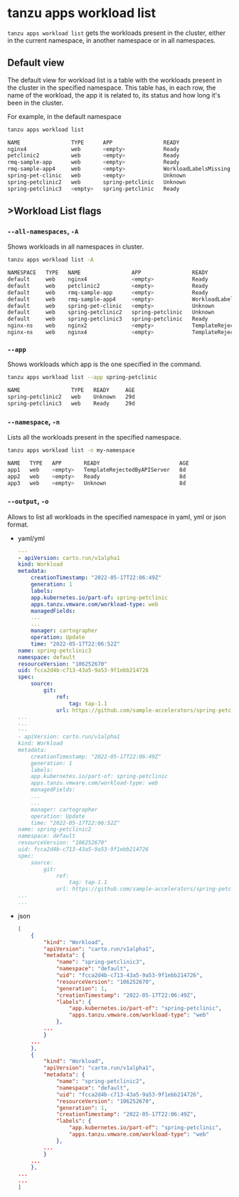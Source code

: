 # tanzu apps workload list

`tanzu apps workload list` gets the workloads present in the cluster, either in the current namespace, in another namespace or in all namespaces.

## Default view

The default view for workload list is a table with the workloads present in the cluster in the specified namespace. This table has, in each row, the name of the workload, the app it is related to, its status and how long it's been in the cluster.

For example, in the default namespace
```bash
tanzu apps workload list

NAME                TYPE      APP                READY                   AGE
nginx4              web       <empty>            Ready                   7d9h
petclinic2          web       <empty>            Ready                   29h
rmq-sample-app      web       <empty>            Ready                   164m
rmq-sample-app4     web       <empty>            WorkloadLabelsMissing   29d
spring-pet-clinic   web       <empty>            Unknown                 166m
spring-petclinic2   web       spring-petclinic   Unknown                 29d
spring-petclinic3   <empty>   spring-petclinic   Ready                   29d
```

## >Workload List flags

### <a id="list-all-namespaces"></a> `--all-namespaces`, `-A`

Shows workloads in all namespaces in cluster.

```bash
tanzu apps workload list -A

NAMESPACE   TYPE   NAME                APP                READY                         AGE
default     web    nginx4              <empty>            Ready                         7d9h
default     web    petclinic2          <empty>            Ready                         30h
default     web    rmq-sample-app      <empty>            Ready                         179m
default     web    rmq-sample-app4     <empty>            WorkloadLabelsMissing         29d
default     web    spring-pet-clinic   <empty>            Unknown                       3h1m
default     web    spring-petclinic2   spring-petclinic   Unknown                       29d
default     web    spring-petclinic3   spring-petclinic   Ready                         29d
nginx-ns    web    nginx2              <empty>            TemplateRejectedByAPIServer   8d
nginx-ns    web    nginx4              <empty>            TemplateRejectedByAPIServer   8d
```

### <a id="list-app"></a> `--app`

Shows workloads which app is the one specified in the command.

```bash
tanzu apps workload list --app spring-petclinic

NAME                TYPE   READY     AGE
spring-petclinic2   web    Unknown   29d
spring-petclinic3   web    Ready     29d
```

### <a id="list-namespace"></a> `--namespace`, `-n`

Lists all the workloads present in the specified namespace.

```bash
tanzu apps workload list -n my-namespace

NAME   TYPE   APP       READY                         AGE
app1   web    <empty>   TemplateRejectedByAPIServer   8d
app2   web    <empty>   Ready                         8d
app3   web    <empty>   Unknown                       8d
```

### <a id="list-output"></a> `--output`, `-o`

Allows to list all workloads in the specified namespace in yaml, yml or json format.

- yaml/yml
    ```yaml
    ---
    - apiVersion: carto.run/v1alpha1
    kind: Workload
    metadata:
        creationTimestamp: "2022-05-17T22:06:49Z"
        generation: 1
        labels:
        app.kubernetes.io/part-of: spring-petclinic
        apps.tanzu.vmware.com/workload-type: web
        managedFields:
        ...
        ...
        manager: cartographer
        operation: Update
        time: "2022-05-17T22:06:52Z"
    name: spring-petclinic3
    namespace: default
    resourceVersion: "106252670"
    uid: fcca2d4b-c713-43a5-9a53-9f1ebb214726
    spec:
        source:
            git:
                ref:
                    tag: tap-1.1
                url: https://github.com/sample-accelerators/spring-petclinic
    ...
    ...
    ---
    - apiVersion: carto.run/v1alpha1
    kind: Workload
    metadata:
        creationTimestamp: "2022-05-17T22:06:49Z"
        generation: 1
        labels:
        app.kubernetes.io/part-of: spring-petclinic
        apps.tanzu.vmware.com/workload-type: web
        managedFields:
        ...
        ...
        manager: cartographer
        operation: Update
        time: "2022-05-17T22:06:52Z"
    name: spring-petclinic2
    namespace: default
    resourceVersion: "106252670"
    uid: fcca2d4b-c713-43a5-9a53-9f1ebb214726
    spec:
        source:
            git:
                ref:
                    tag: tap-1.1
                url: https://github.com/sample-accelerators/spring-petclinic
    ...
    ...
    ```

- json
    ```json
    [
        {
            "kind": "Workload",
            "apiVersion": "carto.run/v1alpha1",
            "metadata": {
                "name": "spring-petclinic3",
                "namespace": "default",
                "uid": "fcca2d4b-c713-43a5-9a53-9f1ebb214726",
                "resourceVersion": "106252670",
                "generation": 1,
                "creationTimestamp": "2022-05-17T22:06:49Z",
                "labels": {
                    "app.kubernetes.io/part-of": "spring-petclinic",
                    "apps.tanzu.vmware.com/workload-type": "web"
                },
            ...
            }
        ...
        },
        {
            "kind": "Workload",
            "apiVersion": "carto.run/v1alpha1",
            "metadata": {
                "name": "spring-petclinic2",
                "namespace": "default",
                "uid": "fcca2d4b-c713-43a5-9a53-9f1ebb214726",
                "resourceVersion": "106252670",
                "generation": 1,
                "creationTimestamp": "2022-05-17T22:06:49Z",
                "labels": {
                    "app.kubernetes.io/part-of": "spring-petclinic",
                    "apps.tanzu.vmware.com/workload-type": "web"
                },
            ...
            }
        ...
        },
    ...
    ...
    ]
    ```
